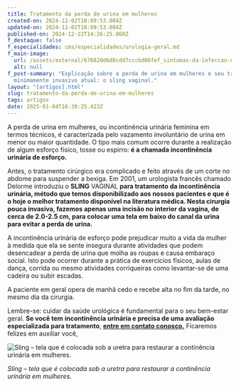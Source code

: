```yaml
---
title: Tratamento da perda de urina em mulheres
created-on: 2024-12-02T18:09:53.004Z
updated-on: 2024-12-02T18:09:53.004Z
published-on: 2024-12-22T14:26:25.060Z
f_destaque: false
f_especialidades: cms/especialidades/urologia-geral.md
f_main-image:
  url: /assets/external/676820d6d8cdd7cccbd06fef_sintomas-da-infeccao-urinaria-1030x684-1201.jpg
  alt: null
f_post-summary: "Explicação sobre a perda de urina em mulheres e seu tratamento
  minimamente invasivo atual: o sling vaginal."
layout: "[artigos].html"
slug: tratamento-da-perda-de-urina-em-mulheres
tags: artigos
date: 2025-01-04T16:30:25.423Z
---
```

A perda de urina em mulheres, ou incontinência urinária feminina em termos técnicos, é caracterizada pelo vazamento involuntário de urina em menor ou maior quantidade. O tipo mais comum ocorre durante a realização de algum esforço físico, tosse ou espirro: **é a chamada incontinência urinária de esforço.**

Antes, o tratamento cirúrgico era complicado e feito através de um corte no abdome para suspender a bexiga. Em 2001, um urologista francês chamado Delorme introduziu o **SLING** VAGINAL **para tratamento da incontinência urinária, método que temos disponibilizado aos nossos pacientes e que é o hoje o melhor tratamento disponível na literatura médica. Nesta cirurgia pouca invasiva, fazemos apenas uma incisão no interior da vagina, de cerca de 2.0-2.5 cm, para colocar uma tela em baixo do canal da urina para evitar a perda de urina.**

A incontinência urinária de esforço pode prejudicar muito a vida da mulher à medida que ela se sente insegura durante atividades que podem desencadear a perda de urina que molha as roupas e causa embaraço social. Isto pode ocorrer durante a prática de exercícios físicos, aulas de dança, corrida ou mesmo atividades corriqueiras como levantar-se de uma cadeira ou subir escadas.

A paciente em geral opera de manhã cedo e recebe alta no fim da tarde, no mesmo dia da cirurgia.

Lembre-se: cuidar da saúde urológica é fundamental para o seu bem-estar geral. **Se você tem** **incontinência urinária e precisa de uma avaliação especializada para tratamento**, **[entre em contato conosco.](https://uroconsult.com.br/contato/)** Ficaremos felizes em auxiliar você,

![Sling – tela que é colocada sob a uretra para restaurar a continência urinária em mulheres.](/assets/external/676820d6d8cdd7cccbd06ff0_674df79acc90b144c69b4b8c_sling25201.jpeg "Sling – tela que é colocada sob a uretra para restaurar a continência urinária em mulheres.")

*Sling – tela que é colocada sob a uretra para restaurar a continência urinária em mulheres.*